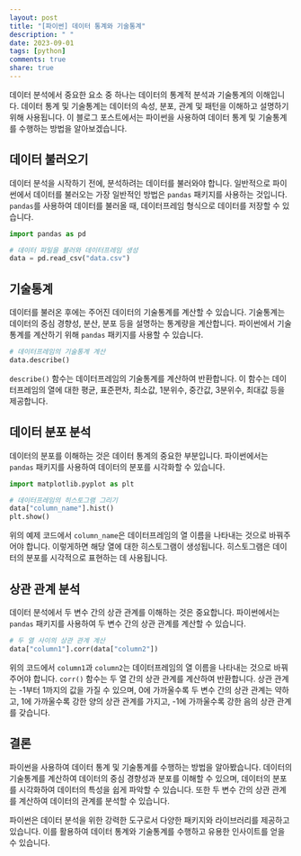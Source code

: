 ```yaml
---
layout: post
title: "[파이썬] 데이터 통계와 기술통계"
description: " "
date: 2023-09-01
tags: [python]
comments: true
share: true
---
```


데이터 분석에서 중요한 요소 중 하나는 데이터의 통계적 분석과 기술통계의 이해입니다. 데이터 통계 및 기술통계는 데이터의 속성, 분포, 관계 및 패턴을 이해하고 설명하기 위해 사용됩니다. 이 블로그 포스트에서는 파이썬을 사용하여 데이터 통계 및 기술통계를 수행하는 방법을 알아보겠습니다.

## 데이터 불러오기

데이터 분석을 시작하기 전에, 분석하려는 데이터를 불러와야 합니다. 일반적으로 파이썬에서 데이터를 불러오는 가장 일반적인 방법은 `pandas` 패키지를 사용하는 것입니다. `pandas`를 사용하여 데이터를 불러올 때, 데이터프레임 형식으로 데이터를 저장할 수 있습니다.

```python
import pandas as pd

# 데이터 파일을 불러와 데이터프레임 생성
data = pd.read_csv("data.csv")
```

## 기술통계

데이터를 불러온 후에는 주어진 데이터의 기술통계를 계산할 수 있습니다. 기술통계는 데이터의 중심 경향성, 분산, 분포 등을 설명하는 통계량을 계산합니다. 파이썬에서 기술통계를 계산하기 위해 `pandas` 패키지를 사용할 수 있습니다.

```python
# 데이터프레임의 기술통계 계산
data.describe()
```

`describe()` 함수는 데이터프레임의 기술통계를 계산하여 반환합니다. 이 함수는 데이터프레임의 열에 대한 평균, 표준편차, 최소값, 1분위수, 중간값, 3분위수, 최대값 등을 제공합니다.

## 데이터 분포 분석

데이터의 분포를 이해하는 것은 데이터 통계의 중요한 부분입니다. 파이썬에서는 `pandas` 패키지를 사용하여 데이터의 분포를 시각화할 수 있습니다.

```python
import matplotlib.pyplot as plt

# 데이터프레임의 히스토그램 그리기
data["column_name"].hist()
plt.show()
```

위의 예제 코드에서 `column_name`은 데이터프레임의 열 이름을 나타내는 것으로 바꿔주어야 합니다. 이렇게하면 해당 열에 대한 히스토그램이 생성됩니다. 히스토그램은 데이터의 분포를 시각적으로 표현하는 데 사용됩니다.

## 상관 관계 분석

데이터 분석에서 두 변수 간의 상관 관계를 이해하는 것은 중요합니다. 파이썬에서는 `pandas` 패키지를 사용하여 두 변수 간의 상관 관계를 계산할 수 있습니다.

```python
# 두 열 사이의 상관 관계 계산
data["column1"].corr(data["column2"])
```

위의 코드에서 `column1`과 `column2`는 데이터프레임의 열 이름을 나타내는 것으로 바꿔주어야 합니다. `corr()` 함수는 두 열 간의 상관 관계를 계산하여 반환합니다. 상관 관계는 -1부터 1까지의 값을 가질 수 있으며, 0에 가까울수록 두 변수 간의 상관 관계는 약하고, 1에 가까울수록 강한 양의 상관 관계를 가지고, -1에 가까울수록 강한 음의 상관 관계를 갖습니다.

## 결론

파이썬을 사용하여 데이터 통계 및 기술통계를 수행하는 방법을 알아봤습니다. 데이터의 기술통계를 계산하여 데이터의 중심 경향성과 분포를 이해할 수 있으며, 데이터의 분포를 시각화하여 데이터의 특성을 쉽게 파악할 수 있습니다. 또한 두 변수 간의 상관 관계를 계산하여 데이터의 관계를 분석할 수 있습니다.

파이썬은 데이터 분석을 위한 강력한 도구로서 다양한 패키지와 라이브러리를 제공하고 있습니다. 이를 활용하여 데이터 통계와 기술통계를 수행하고 유용한 인사이트를 얻을 수 있습니다.